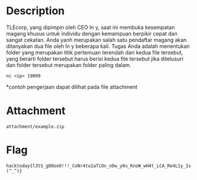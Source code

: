 # Description

TLEcorp, yang dipimpin oleh CEO ln y, saat ini membuka kesempatan magang khusus untuk
individu dengan kemampuan berpikir cepat dan sangat cekatan. Anda yanh merupakan salah
satu pendaftar magang akan ditanyakan dua file oleh ln y beberapa kali. Tugas Anda
adalah menentukan folder yang merupakan titik pertemuan terendah dari kedua file
tersebut, yang berarti folder tersebut harus berisi kedua file tersebut jika ditelusuri
dan folder tersebut merupakan folder paling dalam.

`nc <ip> 19009`

*contoh pengerjaan dapat dilihat pada file attachment  


# Attachment

`attachment/example.zip`


# Flag

`hacktoday{l3tS_gO0ooO!!!_CoNr4tu1aTiOn_nOw_y0u_KnoW_wH4t_LCA_Re4L1y_1s(^_^)}`